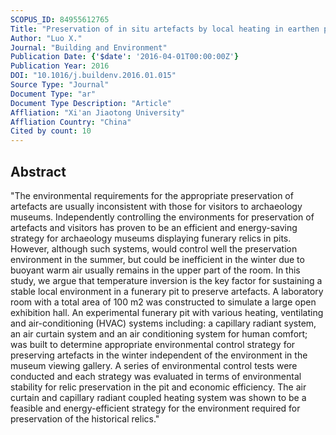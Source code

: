 ```yaml
---
SCOPUS_ID: 84955612765
Title: "Preservation of in situ artefacts by local heating in earthen pit in archaeology museum in cold winter"
Author: "Luo X."
Journal: "Building and Environment"
Publication Date: {'$date': '2016-04-01T00:00:00Z'}
Publication Year: 2016
DOI: "10.1016/j.buildenv.2016.01.015"
Source Type: "Journal"
Document Type: "ar"
Document Type Description: "Article"
Affliation: "Xi'an Jiaotong University"
Affliation Country: "China"
Cited by count: 10
---
```


## Abstract
"The environmental requirements for the appropriate preservation of artefacts are usually inconsistent with those for visitors to archaeology museums. Independently controlling the environments for preservation of artefacts and visitors has proven to be an efficient and energy-saving strategy for archaeology museums displaying funerary relics in pits. However, although such systems, would control well the preservation environment in the summer, but could be inefficient in the winter due to buoyant warm air usually remains in the upper part of the room. In this study, we argue that temperature inversion is the key factor for sustaining a stable local environment in a funerary pit to preserve artefacts. A laboratory room with a total area of 100 m2 was constructed to simulate a large open exhibition hall. An experimental funerary pit with various heating, ventilating and air-conditioning (HVAC) systems including: a capillary radiant system, an air curtain system and an air conditioning system for human comfort; was built to determine appropriate environmental control strategy for preserving artefacts in the winter independent of the environment in the museum viewing gallery. A series of environmental control tests were conducted and each strategy was evaluated in terms of environmental stability for relic preservation in the pit and economic efficiency. The air curtain and capillary radiant coupled heating system was shown to be a feasible and energy-efficient strategy for the environment required for preservation of the historical relics."
